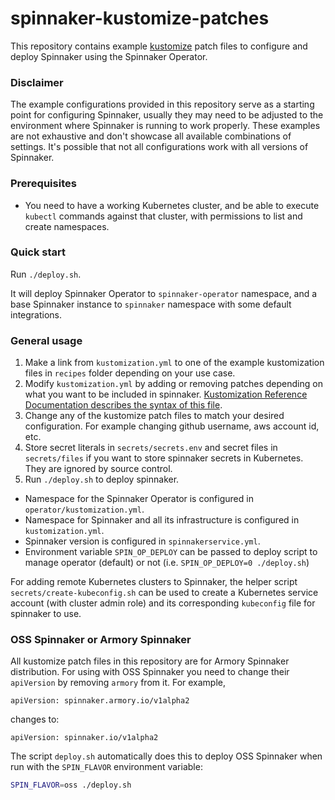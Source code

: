 # spinnaker-kustomize-patches

This repository contains example [kustomize](https://kustomize.io) patch files to configure and deploy Spinnaker using the Spinnaker Operator.

### Disclaimer

The example configurations provided in this repository serve as a starting point for configuring Spinnaker, usually they may need to be adjusted to the environment where Spinnaker is running to work properly. These examples are not exhaustive and don't showcase all available combinations of settings. It's possible that not all configurations work with all versions of Spinnaker. 

### Prerequisites

* You need to have a working Kubernetes cluster, and be able to execute `kubectl` commands against that cluster, with permissions to list and create namespaces.

### Quick start

Run `./deploy.sh`. 

It will deploy Spinnaker Operator to `spinnaker-operator` namespace, and a base Spinnaker instance to `spinnaker` namespace with some default integrations.

### General usage

1. Make a link from `kustomization.yml` to one of the example kustomization files in `recipes` folder depending on your use case.
1. Modify `kustomization.yml` by adding or removing patches depending on what you want to be included in spinnaker. [Kustomization Reference Documentation describes the syntax of this file](https://kubectl.docs.kubernetes.io/pages/reference/kustomize.html).
1. Change any of the kustomize patch files to match your desired configuration. For example changing github username, aws account id, etc.
1. Store secret literals in `secrets/secrets.env` and secret files in `secrets/files` if you want to store spinnaker secrets in Kubernetes. They are ignored by source control.
1. Run `./deploy.sh` to deploy spinnaker. 

* Namespace for the Spinnaker Operator is configured in `operator/kustomization.yml`.
* Namespace for Spinnaker and all its infrastructure is configured in `kustomization.yml`.
* Spinnaker version is configured in `spinnakerservice.yml`.
* Environment variable `SPIN_OP_DEPLOY` can be passed to deploy script to manage operator (default) or not (i.e. `SPIN_OP_DEPLOY=0 ./deploy.sh`)

For adding remote Kubernetes clusters to Spinnaker, the helper script `secrets/create-kubeconfig.sh` can be used to create a Kubernetes service account (with cluster admin role) and its corresponding `kubeconfig` file for spinnaker to use.

### OSS Spinnaker or Armory Spinnaker

All kustomize patch files in this repository are for Armory Spinnaker distribution. For using with OSS Spinnaker you need to change their `apiVersion` by removing `armory` from it. For example, 
```
apiVersion: spinnaker.armory.io/v1alpha2
```
changes to: 
```
apiVersion: spinnaker.io/v1alpha2
```
The script `deploy.sh` automatically does this to deploy OSS Spinnaker when run with the `SPIN_FLAVOR` environment variable:
```bash
SPIN_FLAVOR=oss ./deploy.sh
```

